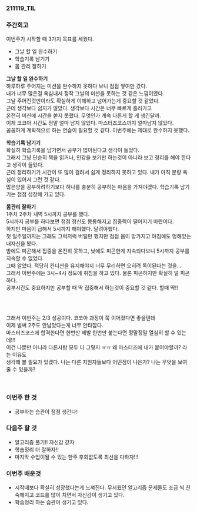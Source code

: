 ### 211119_TIL

### 주간회고

이번주가 시작할 때 3가지 목표를 세웠다.
- 그날 할 일 완수하기
- 학습기록 남기기
- 몸 관리 잘하기

<b>그날 할 일 완수하기</b>  
하루하루 주어지는 미션을 완수하지 못하다 보니 점점 쌓여만 갔다.  
내가 너무 많은걸 욕심내서 정작 그날의 미션을 못하는 것 같은 느낌이였다.  
그날 주어진것만이라도 확실하게 이해하고 넘어가는게 중요할 것 같았다.  
근데 생각보다 쉽지가 않았다. 생각보다 시간은 너무 빠르게 흘러가고  
온전히 미션에 시간을 쏟지 못했다. 무엇인가 계속 다른게 할 게 생긴달까.  
이제 코코아 시간도 정말 얼마 남지 않았다. 마스터즈코스까지 얼마남지 않았다.  
꼼꼼하게 계획적으로 하는 연습이 필요할 것 같다. 이번주에는 제대로 완수하지 못했다.

<b>학습기록 남기기</b>  
확실히 학습기록을 남기면서 공부가 많이된다고 생각이 들었다.  
그래서 그냥 단순히 책을 읽거나, 인강을 보기만 하는것이 아니라 보고 정리를 해야 한다고 생각이 들었다.  
근데 정리하기가 시간이 또 많이 걸려서 쉽게 정리하지 못하고 있다. 내가 아직 분량 욕심이 있어서 그런 것 같다.  
많은양을 공부하려하기보다 하나를 충분히 공부하는 마음을 가져야겠다.
학습기록 남기기는 점점 성장해 가고 있다.

<b>몸관리 잘하기</b>  
1주차 2주차 새벽 5시까지 공부를 했다.  
5시까지 공부를 하다보면 점점 정신도 몽롱해지고 집중력이 떨어지기 마련이다.  
하지만 마음이 급해서 5시까지 해야했다. 달려야했다.  
첫 일주일까지는 그래도 그럭저럭 버틸만 했지만 점점 몸이 망가지고 아침에도 멍해있는 내자신을 봤다.  
밤에도 피곤해서 집중을 온전히 못하고, 낮에도 피곤한게 지속되다보니 5시까지 공부를 지속할 수 없었다.  
그때 알았다. 적당히 컨디션을 유지해야지 너무 무리하면 오히려 독이된다는 것을...  
그래서 이번주에는 3시~4시 정도에 취침을 하고 있다. 물론 피곤하지만 확실히 덜 피곤하다.  
공부시간도 중요하지만 공부할 때 딱 집중해서 하는것이 중요할 것 같다. 할때 딱!!

<br>
<br>

그래서 이번주는 2/3 성공이다. 코코아 과정이 쭉 이어졌다면 좋을텐데   
이제 벌써 2주도 안남았다는게 너무 안타깝다.  
마스터즈코스에 합격한다면 한번만 제발 한번만 붙는다면 정말정말 열심히 할 수 있는데!!!  
이건 나뿐만 아니라 다른사람 모두 다 그렇지 ㅠㅠ 왜 마스터즈에 내가 붙어야할까? 라는 이유도  
생각해 볼 필요가 있겠다. 나는 다른 지원자들보다 어떤점이 나은가? 나는 무엇을 보여줄 수 있을까?



<br>

### 이번주 한 것

- 공부하는 습관이 점점 생긴다!


### 다음주 할 것

- 알고리즘 풀기!! 자신감 갇자
- 학습정리 더 잘하자!!
- 마지막 수업이될 수 있는 한주 후회없도록 최선을 다하자!!!

### 이번주 배운것

- 시작때보다 확실히 성장했다는게 느껴진다. 무서웠던 알고리즘 문제들도 조금 씩 친숙해지고 코드를 많이 치면서 자신감이 생기고 있다.
- 학습정리 하는 습관이 생기고 있다.
